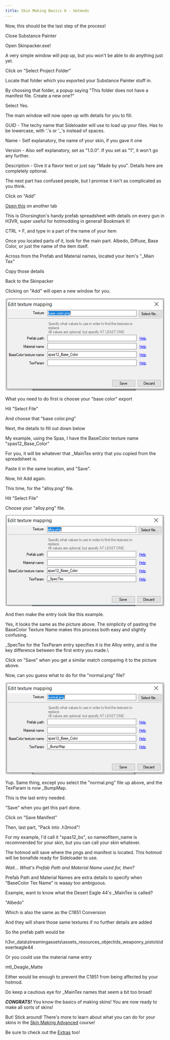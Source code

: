 ```yaml
---
title: Skin Making Basics 6 - Hotmods
---
```


Now, this should be the last step of the process!

Close Substance Painter

Open Skinpacker.exe!

A very simple window will pop up, but you won't be able to do anything just yet.

Click on "Select Project Folder"

Locate that folder which you exported your Substance Painter stuff in.

By choosing that folder, a popup saying "This folder does not have a manifest file. Create a new one?"

Select Yes.

The main window will now open up with details for you to fill.

GUID - The techy name that Sideloader will use to load up your files. Has to be lowercase, with '.'s or '_'s instead of spaces.

Name - Self explanatory, the name of your skin, if you gave it one

Version - Also self explanatory, set as "1.0.0". If you set as "1", it won't go any further.

Description - Give it a flavor text or just say "Made by you". Details here are completely optional.

The next part has confused people, but I promise it isn't as complicated as you think.

Click on "Add"

[Open this](https://docs.google.com/spreadsheets/d/1Mjeo410-2wgou9JHSb_I1VltNTyzNXZX_EwhMNsfH6Y/edit#gid=1966002968) on another tab

This is Ghorsington's handy prefab spreadsheet with details on every gun in H3VR, super useful for hotmodding in general! Bookmark it!

CTRL + F, and type in a part of the name of your item

Once you located parts of it, look for the main part. Albedo, Diffuse, Base Color, or just the name of the item itself.

Across from the Prefab and Material names, located your item's "_Main Tex"

Copy those details

Back to the Skinpacker

Clicking on "Add" will open a new window for you.

![export 1](images/6_export_1.png)

What you need to do first is choose your "base color" export

Hit "Select File"

And choose that "base color.png"

Next, the details to fill out down below

My example, using the Spas, I have the BaseColor texture name "spas12_Base_Color"

For you, it will be whatever that _MainTex entry that you copied from the spreadsheet is.

Paste it in the same location, and "Save".

Now, hit Add again.

This time, for the "alloy.png" file.

Hit "Select File"

Choose your "alloy.png" file.

![export 2](images/6_export_2.png)

And then make the entry look like this example.

Yes, it looks the same as the picture above. The simplicity of pasting the BaseColor Texture Name makes this process both easy and slightly confusing.

_SpecTex for the TexParam entry specifies it is the Alloy entry, and is the key difference between the first entry you made.\

Click on "Save" when you get a similar match comparing it to the picture above.

Now, can you guess what to do for the "normal.png" file?

![export 3](images/6_export_3.png)

Yup. Same thing, except you select the "normal.png" file up above, and the TexParam is now _BumpMap.

This is the last entry needed.

"Save" when you get this part done.

Click on "Save Manifest"

Then, last part, "Pack into .h3mod"!

For my example, I'd call it "spas12_bs", so nameofitem_name is recommended for your skin, but you can call your skin whatever.

The hotmod will save where the pngs and manifest is located. This hotmod will be bonafide ready for Sideloader to use.

*Wait... What's Prefab Path and Material Name used for, then?*

Prefab Path and Material Names are extra details to specify when "BaseColor Tex Name" is waaay too ambiguous.

Example, want to know what the Desert Eagle 44's _MainTex is called?

"Albedo"

Which is also the same as the C1851 Conversion

And they will share those same textures if no further details are added

So the prefab path would be

h3vr_data\streamingassets\assets_resources_objectids_weaponry_pistols\deserteagle44

Or you could use the material name entry

mtl_Deagle_Matte

Either would be enough to prevent the C1851 from being affected by your hotmod.

Do keep a cautious eye for _MainTex names that seem a bit too broad!

***CONGRATS!*** You know the basics of making skins! You are now ready to make all sorts of skins!

But! Stick around! There's more to learn about what you can do for your skins in the [Skin Making Advanced](../skin_making_advanced/stamp.md) course!

Be sure to check out the [Extras](extras.md) too!
